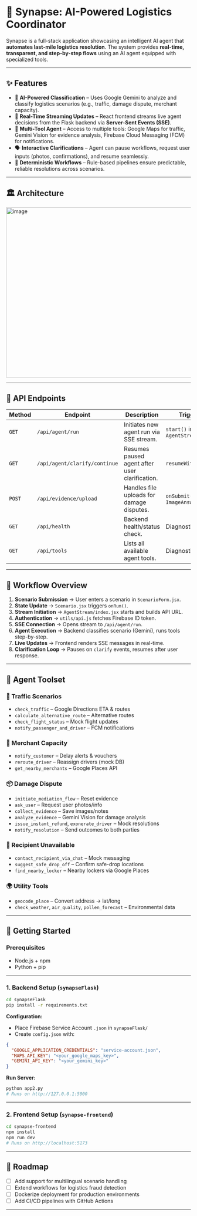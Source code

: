 # 🚚 Synapse: AI-Powered Logistics Coordinator

Synapse is a full-stack application showcasing an intelligent AI agent that **automates last-mile logistics resolution**. The system provides **real-time, transparent, and step-by-step flows** using an AI agent equipped with specialized tools.

---

## ✨ Features

* 🧠 **AI-Powered Classification** – Uses Google Gemini to analyze and classify logistics scenarios (e.g., traffic, damage dispute, merchant capacity).
* 📡 **Real-Time Streaming Updates** – React frontend streams live agent decisions from the Flask backend via **Server-Sent Events (SSE)**.
* 🔧 **Multi-Tool Agent** – Access to multiple tools: Google Maps for traffic, Gemini Vision for evidence analysis, Firebase Cloud Messaging (FCM) for notifications.
* 🗣️ **Interactive Clarifications** – Agent can pause workflows, request user inputs (photos, confirmations), and resume seamlessly.
* 🔀 **Deterministic Workflows** – Rule-based pipelines ensure predictable, reliable resolutions across scenarios.

---

## 🏛️ Architecture

<img width="813" height="464" alt="image" src="https://github.com/user-attachments/assets/37f2ba98-510f-4e49-83fb-ee7c95bc6b2f" />

---

## 🔌 API Endpoints

| Method | Endpoint                      | Description                                    | Triggered By                         |
| ------ | ----------------------------- | ---------------------------------------------- | ------------------------------------ |
| `GET`  | `/api/agent/run`              | Initiates new agent run via SSE stream.        | `start()` in `AgentStream/index.jsx` |
| `GET`  | `/api/agent/clarify/continue` | Resumes paused agent after user clarification. | `resumeWithAnswer()`                 |
| `POST` | `/api/evidence/upload`        | Handles file uploads for damage disputes.      | `onSubmit()` in `ImageAnswer.jsx`    |
| `GET`  | `/api/health`                 | Backend health/status check.                   | Diagnostics                          |
| `GET`  | `/api/tools`                  | Lists all available agent tools.               | Diagnostics                          |

---

## 🔄 Workflow Overview

1. **Scenario Submission** → User enters a scenario in `ScenarioForm.jsx`.
2. **State Update** → `Scenario.jsx` triggers `onRun()`.
3. **Stream Initiation** → `AgentStream/index.jsx` starts and builds API URL.
4. **Authentication** → `utils/api.js` fetches Firebase ID token.
5. **SSE Connection** → Opens stream to `/api/agent/run`.
6. **Agent Execution** → Backend classifies scenario (Gemini), runs tools step-by-step.
7. **Live Updates** → Frontend renders SSE messages in real-time.
8. **Clarification Loop** → Pauses on `clarify` events, resumes after user response.

---

## 🔧 Agent Toolset

### 🚦 Traffic Scenarios

* `check_traffic` – Google Directions ETA & routes
* `calculate_alternative_route` – Alternative routes
* `check_flight_status` – Mock flight updates
* `notify_passenger_and_driver` – FCM notifications

### 🍔 Merchant Capacity

* `notify_customer` – Delay alerts & vouchers
* `reroute_driver` – Reassign drivers (mock DB)
* `get_nearby_merchants` – Google Places API

### 📦 Damage Dispute

* `initiate_mediation_flow` – Reset evidence
* `ask_user` – Request user photos/info
* `collect_evidence` – Save images/notes
* `analyze_evidence` – Gemini Vision for damage analysis
* `issue_instant_refund`, `exonerate_driver` – Mock resolutions
* `notify_resolution` – Send outcomes to both parties

### 🚪 Recipient Unavailable

* `contact_recipient_via_chat` – Mock messaging
* `suggest_safe_drop_off` – Confirm safe-drop locations
* `find_nearby_locker` – Nearby lockers via Google Places

### 🌍 Utility Tools

* `geocode_place` – Convert address → lat/long
* `check_weather`, `air_quality`, `pollen_forecast` – Environmental data

---

## 🚀 Getting Started

### Prerequisites

* Node.js + npm
* Python + pip

---

### 1. Backend Setup (`synapseFlask`)

```bash
cd synapseFlask
pip install -r requirements.txt
```

**Configuration:**

* Place Firebase Service Account `.json` in `synapseFlask/`
* Create `config.json` with:

```json
{
  "GOOGLE_APPLICATION_CREDENTIALS": "service-account.json",
  "MAPS_API_KEY": "<your_google_maps_key>",
  "GEMINI_API_KEY": "<your_gemini_key>"
}
```

**Run Server:**

```bash
python app2.py
# Runs on http://127.0.0.1:5000
```

---

### 2. Frontend Setup (`synapse-frontend`)

```bash
cd synapse-frontend
npm install
npm run dev
# Runs on http://localhost:5173
```

---

## 📌 Roadmap

* [ ] Add support for multilingual scenario handling
* [ ] Extend workflows for logistics fraud detection
* [ ] Dockerize deployment for production environments
* [ ] Add CI/CD pipelines with GitHub Actions

---
